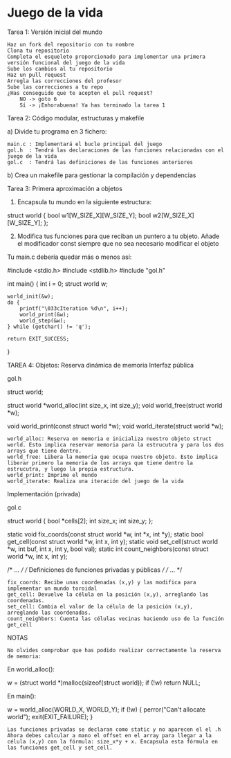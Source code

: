 Juego de la vida
================

Tarea 1: Versión inicial del mundo

    Haz un fork del repositorio con tu nombre
    Clona tu repositorio
    Completa el esqueleto proporcionado para implementar una primera versión funcional del juego de la vida
    Sube los cambios al tu repositorio
    Haz un pull request
    Arregla las correcciones del profesor
    Sube las correcciones a tu repo
    ¿Has conseguido que te acepten el pull request?
        NO -> goto 6
        Sí -> ¡Enhorabuena! Ya has terminado la tarea 1 



Tarea 2: Código modular, estructuras y makefile

a) Divide tu programa en 3 fichero:

    main.c : Implementará el bucle principal del juego
    gol.h  : Tendrá las declaraciones de las funciones relacionadas con el juego de la vida
    gol.c  : Tendrá las definiciones de las funciones anteriores 

b) Crea un makefile para gestionar la compilación y dependencias 


Tarea 3: Primera aproximación a objetos

1. Encapsula tu mundo en la siguiente estructura:

struct world {
        bool w1[W_SIZE_X][W_SIZE_Y];
        bool w2[W_SIZE_X][W_SIZE_Y];
};

2. Modifica tus funciones para que reciban un puntero a tu objeto. Añade el modificador const siempre que no sea necesario modificar el objeto

Tu main.c debería quedar más o menos así:

#include <stdio.h>
#include <stdlib.h>
#include "gol.h"

int main()
{
	int i = 0;
	struct world w;

	world_init(&w);
	do {
		printf("\033cIteration %d\n", i++);
		world_print(&w);
		world_step(&w);
	} while (getchar() != 'q');

	return EXIT_SUCCESS;
}


TAREA 4: Objetos: Reserva dinámica de memoria
Interfaz pública

gol.h

struct world;

struct world *world_alloc(int size_x, int size_y);
void world_free(struct world *w);

void world_print(const struct world *w);
void world_iterate(struct world *w);

    world_alloc: Reserva en memoria e inicializa nuestro objeto struct world. Esto implica reservar memoria para la estrucutra y para los dos arrays que tiene dentro.
    world_free: Libera la memoria que ocupa nuestro objeto. Esto implica liberar primero la memoria de los arrays que tiene dentro la estrucutra, y luego la propia estructura.
    world_print: Imprime el mundo
    world_iterate: Realiza una iteración del juego de la vida 


Implementación (privada)

gol.c

struct world
{
	bool *cells[2];
	int size_x;
	int size_y;
};

static void fix_coords(const struct world *w, int *x, int *y);
static bool get_cell(const struct world *w, int x, int y);
static void set_cell(struct world *w, int buf, int x, int y, bool val);
static int count_neighbors(const struct world *w, int x, int y);

/* ... */
/* Definiciones de funciones privadas y públicas */
/* ... */

    fix_coords: Recibe unas coordenadas (x,y) y las modifica para implementar un mundo toroidal
    get_cell: Devuelve la célula en la posición (x,y), arreglando las coordenadas.
    set_cell: Cambia el valor de la célula de la posición (x,y), arreglando las coordenadas.
    count_neighbors: Cuenta las células vecinas haciendo uso de la función get_cell 

NOTAS

    No olvides comprobar que has podido realizar correctamente la reserva de memoria: 

En world_alloc():

w = (struct world *)malloc(sizeof(struct world));
if (!w)
	return NULL;

En main():

w = world_alloc(WORLD_X, WORLD_Y);
if (!w) {
	perror("Can't allocate world");
	exit(EXIT_FAILURE);
}

    Las funciones privadas se declaran como static y no aparecen el el .h
    Ahora debes calcular a mano el offset en el array para llegar a la célula (x,y) con la fórmula: size_x*y + x. Encapsula esta fórmula en las funciones get_cell y set_cell. 
